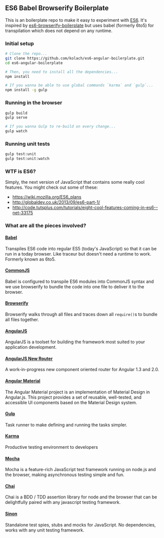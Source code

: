 ## ES6 Babel Browserify Boilerplate

This is an boilerplate repo to make it easy to experiment with [ES6]. It's inspired by [es6-browserify-boilerplate](https://github.com/thoughtram/es6-browserify-boilerplate) but uses babel (formerly 6to5) for transpilation which does not depend on any runtime.


### Initial setup

```bash
# Clone the repo...
git clone https://github.com/kolach/es6-angular-boilerplate.git
cd es6-angular-boilerplate

# Then, you need to install all the dependencies...
npm install

# If you wanna be able to use global commands `karma` and `gulp`...
npm install -g gulp
```

### Running in the browser
```bash
gulp build
gulp serve

# If you wanna Gulp to re-build on every change...
gulp watch
```

### Running unit tests
```bash
gulp test:unit
gulp test:unit:watch
```

### WTF is ES6?
Simply, the next version of JavaScript that contains some really cool features. You might check out some of these:

- https://wiki.mozilla.org/ES6_plans
- http://globaldev.co.uk/2013/09/es6-part-1/
- http://code.tutsplus.com/tutorials/eight-cool-features-coming-in-es6--net-33175


### What are all the pieces involved?

#### [Babel]
Transpiles ES6 code into regular ES5 (today's JavaScript) so that it can be run in a today browser. Like traceur but doesn't need a runtime to work. Formerly known as 6to5.

#### [CommonJS]
Babel is configured to transpile ES6 modules into CommonJS syntax and we use browserify to bundle the code into one file to deliver it to the browser.

#### [Browserify]
Browserify walks through all files and traces down all `require()`s to bundle all files together.  

#### [AngularJS] 
AngularJS is a toolset for building the framework most suited to your application development.

#### [AngularJS New Router]
A work-in-progress new component oriented router for Angular 1.3 and 2.0.

#### [Angular Material]
The Angular Material project is an implementation of Material Design in Angular.js. This project provides a set of reusable, well-tested, and accessible UI components based on the Material Design system.

#### [Gulp]
Task runner to make defining and running the tasks simpler.

#### [Karma]
Productive testing environment to developers

#### [Mocha]
Mocha is a feature-rich JavaScript test framework running on node.js and the browser, making asynchronous testing simple and fun.

#### [Chai]
Chai is a BDD / TDD assertion library for node and the browser that can be delightfully paired with any javascript testing framework.

#### [Sinon]
Standalone test spies, stubs and mocks for JavaScript. No dependencies, works with any unit testing framework.

[ES6]: http://wiki.ecmascript.org/doku.php?id=harmony:specification_drafts
[Babel]: http://babeljs.io/
[CommonJS]: http://wiki.commonjs.org/wiki/CommonJS
[Browserify]: http://browserify.org/
[AngularJS]: https://angularjs.org/
[AngularJS New Router]: https://github.com/angular/router
[Angular Material]: https://material.angularjs.org
[Gulp]: http://gulpjs.com/
[Karma]: http://karma-runner.github.io/
[Mocha]: http://mochajs.org/
[Chai]: http://chaijs.com/
[Sinon]: http://sinonjs.org/

